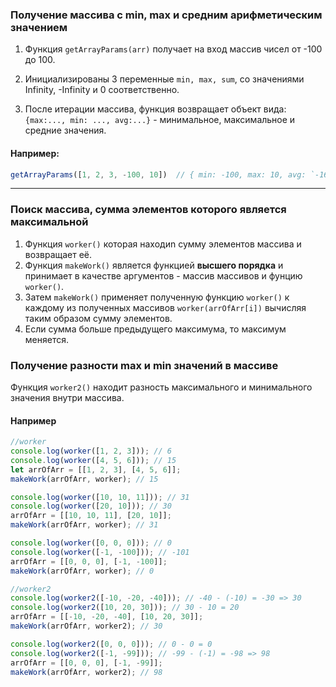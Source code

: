 ### Получение массива с min, max и средним арифметическим значением

1. Функция `getArrayParams(arr)` получает на вход массив чисел от -100 до 100. 
2. Инициализированы 3 переменные `min, max, sum`, со значениями Infinity, -Infinity и 0 соответственно.

3. После итерации массива, функция возвращает объект вида: `{max:..., min: ..., avg:...}` - минимальное, максимальное и средние значения.

#### Например:
```js
getArrayParams([1, 2, 3, -100, 10])  // { min: -100, max: 10, avg: `-16.80` }
```

___

### Поиск массива, сумма элементов которого является максимальной

1. Функция `worker()` которая находиn сумму элементов массива и возвращает её. 
2. Функция `makeWork()` является функцией __высшего порядка__ и принимает в качестве аргументов - массив массивов и фунцию `worker()`.
3. Затем `makeWork()` применяет полученную функцию `worker()` к каждому из полученных массивов `worker(arrOfArr[i])` вычисляя таким образом сумму элементов. 
4. Если сумма больше предыдущего максимума, то максимум меняется.

### Получение разности max и min значений в массиве

Функция `worker2()` находит разность максимального и минимального значения внутри массива.


#### Например
```js
//worker
console.log(worker([1, 2, 3])); // 6
console.log(worker([4, 5, 6])); // 15
let arrOfArr = [[1, 2, 3], [4, 5, 6]];
makeWork(arrOfArr, worker); // 15

console.log(worker([10, 10, 11])); // 31
console.log(worker([20, 10])); // 30
arrOfArr = [[10, 10, 11], [20, 10]];
makeWork(arrOfArr, worker); // 31

console.log(worker([0, 0, 0])); // 0
console.log(worker([-1, -100])); // -101
arrOfArr = [[0, 0, 0], [-1, -100]];
makeWork(arrOfArr, worker); // 0

//worker2
console.log(worker2([-10, -20, -40])); // -40 - (-10) = -30 => 30
console.log(worker2([10, 20, 30])); // 30 - 10 = 20
arrOfArr = [[-10, -20, -40], [10, 20, 30]];
makeWork(arrOfArr, worker2); // 30

console.log(worker2([0, 0, 0])); // 0 - 0 = 0
console.log(worker2([-1, -99])); // -99 - (-1) = -98 => 98
arrOfArr = [[0, 0, 0], [-1, -99]];
makeWork(arrOfArr, worker2); // 98
```
